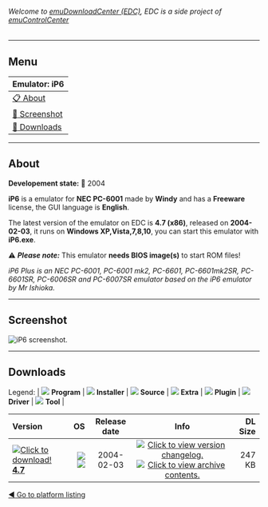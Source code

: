 ###### Welcome to [emuDownloadCenter (EDC)](https://github.com/PhoenixInteractiveNL/emuDownloadCenter/wiki/), EDC is a side project of [emuControlCenter](https://github.com/PhoenixInteractiveNL/emuControlCenter/wiki/)
***
## Menu
| **Emulator: iP6** |
|:---------|
| [:clipboard: About](#about) |
| [:sunrise: Screenshot](#screenshot) |
| [:floppy_disk: Downloads](#downloads) |
***
## About
**Developement state:** :red_circle: 2004

**iP6** is a emulator for **NEC PC-6001** made by **Windy** and has a **Freeware** license, the GUI language is **English**.

The latest version of the emulator on EDC is **4.7 (x86)**, released on **2004-02-03**, it runs on **Windows XP,Vista,7,8,10**, you can start this emulator with **iP6.exe**.

:warning: _**Please note:**_ This emulator **needs BIOS image(s)** to start ROM files!

_iP6 Plus is an NEC PC-6001, PC-6001 mk2, PC-6601, PC-6601mk2SR, PC-6601SR, PC-6006SR and PC-6007SR emulator based on the iP6 emulator by Mr Ishioka._
***
## Screenshot
![](https://raw.githubusercontent.com/PhoenixInteractiveNL/emuDownloadCenter/master/hooks/ip6plus/emulator_screen_01.jpg "iP6 screenshot.")
***
## Downloads
Legend: | 
![](https://raw.githubusercontent.com/wiki/PhoenixInteractiveNL/emuDownloadCenter/images_misc/icon_program_24.png) **Program** | 
![](https://raw.githubusercontent.com/wiki/PhoenixInteractiveNL/emuDownloadCenter/images_misc/icon_installer_24.png) **Installer** | 
![](https://raw.githubusercontent.com/wiki/PhoenixInteractiveNL/emuDownloadCenter/images_misc/icon_source_code_24.png) **Source** | 
![](https://raw.githubusercontent.com/wiki/PhoenixInteractiveNL/emuDownloadCenter/images_misc/icon_extra_24.png) **Extra** | 
![](https://raw.githubusercontent.com/wiki/PhoenixInteractiveNL/emuDownloadCenter/images_misc/icon_plugin_24.png) **Plugin** | 
![](https://raw.githubusercontent.com/wiki/PhoenixInteractiveNL/emuDownloadCenter/images_misc/icon_driver_24.png) **Driver** | 
![](https://raw.githubusercontent.com/wiki/PhoenixInteractiveNL/emuDownloadCenter/images_misc/icon_tool_24.png) **Tool** | 
 
| Version | OS | Release date | Info | DL Size |
|:--------|---:|:------------:|:----:|--------:|
| [![](https://raw.githubusercontent.com/wiki/PhoenixInteractiveNL/emuDownloadCenter/images_misc/icon_program_24.png "Click to download!")  **4.7**](https://github.com/PhoenixInteractiveNL/edc-repo0007/raw/master/ip6plus/4.7.7z) | ![](https://raw.githubusercontent.com/wiki/PhoenixInteractiveNL/emuDownloadCenter/images_misc/logo_windows_24.png) ![](https://raw.githubusercontent.com/wiki/PhoenixInteractiveNL/emuDownloadCenter/images_misc/icon_32-bit_24.png) | 2004-02-03 | [![](https://raw.githubusercontent.com/wiki/PhoenixInteractiveNL/emuDownloadCenter/images_misc/icon_changelog_24.png "Click to view version changelog.")](https://github.com/PhoenixInteractiveNL/edc-repo0007/blob/master/ip6plus/4.7_changelog.txt) [![](https://raw.githubusercontent.com/wiki/PhoenixInteractiveNL/emuDownloadCenter/images_misc/icon_contents_24.png "Click to view archive contents.")](https://github.com/PhoenixInteractiveNL/edc-repo0007/blob/master/ip6plus/4.7_contents.txt) | 247 KB |

[:arrow_backward: Go to platform listing](https://github.com/PhoenixInteractiveNL/emuDownloadCenter/wiki/EDC-Platform-List)
